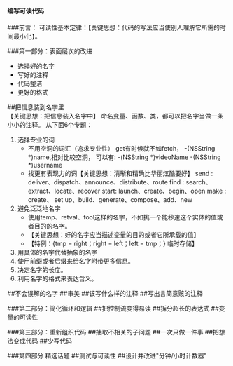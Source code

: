 #### 编写可读代码

###前言：
可读性基本定律：【关键思想：代码的写法应当使别人理解它所需的时间最小化】。

###第一部分：表面层次的改进
*  选择好的名字
* 	写好的注释
* 	代码整洁
* 	更好的格式

##把信息装到名字里  
【关键思想：把信息装入名字中】
命名变量、函数、类，都可以把名字当做一条小小的注释。
从下面6个专题：
1. 选择专业的词
    * 不用空洞的词汇（追求专业性）
        get有时候就不如fetch，
        -(NSString *)name,相对比较空洞，
        可以有:
        -(NSString *)videoName
        -(NSString *)username
    * 找更有表现力的词【关键思想：清晰和精确比华丽炫酷要好】
       send : deliver、dispatch、announce、distribute、route
       find : search、extract、locate、recover
       start: launch、create、begin、open
       make : create、 set up、build、generate、compose、add、new
2. 避免泛泛地名字
    * 使用temp、retval、fool这样的名字，不如挑一个能秒速这个实体的值或者目的的名字。
    * 【关键思想：好的名字应当描述变量的目的或者它所承载的值】
    * 【特例：{tmp = right；right = left；left = tmp；} 临时存储】
3. 用具体的名字代替抽象的名字
4. 使用前缀或者后缀来给名字附带更多信息。
5. 决定名字的长度。
6. 利用名字的格式来表达含义。

##不会误解的名字
##审美
##该写什么样的注释
##写出言简意赅的注释

###第二部分：简化循环和逻辑
##把控制流变得易读
##拆分超长的表达式
##变量的可读性

###第三部分：重新组织代码
##抽取不相关的子问题
##一次只做一件事
##把想法变成代码
##少写代码

###第四部分 精选话题
##测试与可读性
##设计并改进"分钟/小时计数器"


